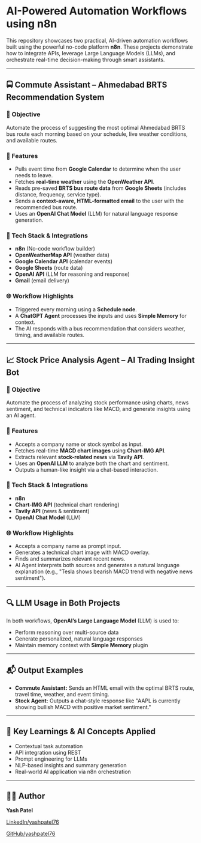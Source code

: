 
# AI-Powered Automation Workflows using n8n

This repository showcases two practical, AI-driven automation workflows built using the powerful no-code platform **n8n**. These projects demonstrate how to integrate APIs, leverage Large Language Models (LLMs), and orchestrate real-time decision-making through smart assistants.

---

## 🚍 Commute Assistant – Ahmedabad BRTS Recommendation System

### 📌 Objective
Automate the process of suggesting the most optimal Ahmedabad BRTS bus route each morning based on your schedule, live weather conditions, and available routes.

### 🔧 Features
- Pulls event time from **Google Calendar** to determine when the user needs to leave.
- Fetches **real-time weather** using the **OpenWeather API**.
- Reads pre-saved **BRTS bus route data** from **Google Sheets** (includes distance, frequency, service type).
- Sends a **context-aware, HTML-formatted email** to the user with the recommended bus route.
- Uses an **OpenAI Chat Model** (LLM) for natural language response generation.

### 🧠 Tech Stack & Integrations
- **n8n** (No-code workflow builder)
- **OpenWeatherMap API** (weather data)
- **Google Calendar API** (calendar events)
- **Google Sheets** (route data)
- **OpenAI API** (LLM for reasoning and response)
- **Gmail** (email delivery)

### 🌐 Workflow Highlights
- Triggered every morning using a **Schedule node**.
- A **ChatGPT Agent** processes the inputs and uses **Simple Memory** for context.
- The AI responds with a bus recommendation that considers weather, timing, and available routes.

---

## 📈 Stock Price Analysis Agent – AI Trading Insight Bot

### 📌 Objective
Automate the process of analyzing stock performance using charts, news sentiment, and technical indicators like MACD, and generate insights using an AI agent.

### 🔧 Features
- Accepts a company name or stock symbol as input.
- Fetches real-time **MACD chart images** using **Chart-IMG API**.
- Extracts relevant **stock-related news** via **Tavily API**.
- Uses an **OpenAI LLM** to analyze both the chart and sentiment.
- Outputs a human-like insight via a chat-based interaction.

### 🧠 Tech Stack & Integrations
- **n8n**
- **Chart-IMG API** (technical chart rendering)
- **Tavily API** (news & sentiment)
- **OpenAI Chat Model** (LLM)

### 🌐 Workflow Highlights
- Accepts a company name as prompt input.
- Generates a technical chart image with MACD overlay.
- Finds and summarizes relevant recent news.
- AI Agent interprets both sources and generates a natural language explanation (e.g., "Tesla shows bearish MACD trend with negative news sentiment").

---

## 🔍 LLM Usage in Both Projects
In both workflows, **OpenAI’s Large Language Model** (LLM) is used to:
- Perform reasoning over multi-source data
- Generate personalized, natural language responses
- Maintain memory context with **Simple Memory** plugin

---

## 📬 Output Examples
- **Commute Assistant:** Sends an HTML email with the optimal BRTS route, travel time, weather, and event timing.
- **Stock Agent:** Outputs a chat-style response like "AAPL is currently showing bullish MACD with positive market sentiment."

---

## 🤖 Key Learnings & AI Concepts Applied
- Contextual task automation
- API integration using REST
- Prompt engineering for LLMs
- NLP-based insights and summary generation
- Real-world AI application via n8n orchestration

---

## 👨‍💻 Author
**Yash Patel** 

[LinkedIn/yashpatel76](#www.linkedin.com/in/yashpatel76)  

[GitHub/yashpatel76](#https://github.com/yashpatel76 )
